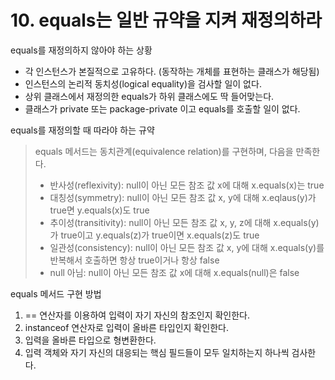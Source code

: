 # 10. equals는 일반 규약을 지켜 재정의하라

equals를 재정의하지 않아야 하는 상황

- 각 인스턴스가 본질적으로 고유하다. (동작하는 개체를 표현하는 클래스가 해당됨)
- 인스턴스의 논리적 동치성(logical equality)을 검사할 일이 없다.
- 상위 클래스에서 재정의한 equals가 하위 클래스에도 딱 들어맞는다.
- 클래스가 private 또는 package-private 이고 equals를 호출할 일이 없다.

equals를 재정의할 때 따라야 하는 규약

> equals 메서드는 동치관계(equivalence relation)를 구현하며, 다음을 만족한다.
>
> - 반사성(reflexivity): null이 아닌 모든 참조 값 x에 대해 x.equals(x)는 true
> - 대칭성(symmetry): null이 아닌 모든 참조 값 x, y에 대해 x.eqlaus(y)가 true면 y.equals(x)도 true
> - 추이성(transitivity): null이 아닌 모든 참조 값 x, y, z에 대해 x.equals(y)가 true이고 y.equals(z)가 true이면 x.equals(z)도 true
> - 일관성(consistency): null이 아닌 모든 참조 값 x, y에 대해 x.equals(y)를 반복해서 호출하면 항상 true이거나 항상 false
> - null 아님: null이 아닌 모든 참조 값 x에 대해 x.equals(null)은 false

equals 메서드 구현 방법

1. == 연산자를 이용하여 입력이 자기 자신의 참조인지 확인한다.
2. instanceof 연산자로 입력이 올바른 타입인지 확인한다.
3. 입력을 올바른 타입으로 형변환한다.
4. 입력 객체와 자기 자신의 대응되는 핵심 필드들이 모두 일치하는지 하나씩 검사한다.
